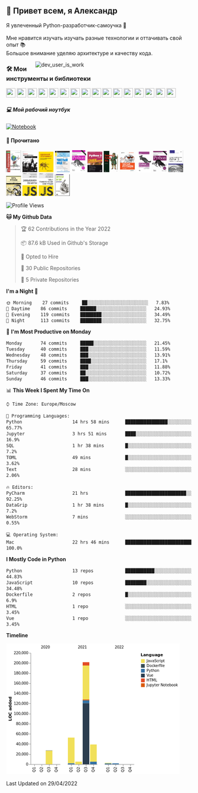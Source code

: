 <h2>👋 Привет всем, я Александр</h2>
<p>Я увлеченный Python-разработчик-самоучка 🧐
<br>
<br>Мне нравится изучать изучать разные технологии и оттачивать свой опыт 📚
<br>Большое внимание уделяю архитектуре и качеству кода.
</p>

<img align="right" src="https://cdn.dribbble.com/users/962321/screenshots/2788167/gif_13.gif" width="425" alt="dev_user_is_work">


### 🛠 Мои инструменты и библиотеки

<p>
<span> <img width="25" height="25" src="https://cdn.jsdelivr.net/gh/devicons/devicon/icons/linux/linux-original.svg" />
<img width="25" height="25" src="https://cdn.jsdelivr.net/gh/devicons/devicon/icons/django/django-plain.svg" />
<img width="25" height="25" src="https://cdn.jsdelivr.net/gh/devicons/devicon/icons/docker/docker-original-wordmark.svg"/>
<img width="25" height="25" src="https://cdn.jsdelivr.net/gh/devicons/devicon/icons/grafana/grafana-original-wordmark.svg" />
<img width="25" height="25" src="https://cdn.jsdelivr.net/gh/devicons/devicon/icons/jira/jira-original-wordmark.svg" />
<img width="25" height="25" src="https://cdn.jsdelivr.net/gh/devicons/devicon/icons/mongodb/mongodb-plain-wordmark.svg" />
<img width="25" height="25" src="https://cdn.jsdelivr.net/gh/devicons/devicon/icons/postgresql/postgresql-original-wordmark.svg" />
<img width="25" height="25" src="https://cdn.jsdelivr.net/gh/devicons/devicon/icons/pycharm/pycharm-original.svg" />                  
<img width="25" height="25" src="https://cdn.jsdelivr.net/gh/devicons/devicon/icons/redis/redis-original-wordmark.svg" />
<img width="25" height="25" src="https://cdn.jsdelivr.net/gh/devicons/devicon/icons/slack/slack-original.svg" />
<img width="25" height="25" src="https://cdn.jsdelivr.net/gh/devicons/devicon/icons/pytest/pytest-original.svg" />
<img width="25" height="25" src="https://cdn.jsdelivr.net/gh/devicons/devicon/icons/prometheus/prometheus-original.svg" />
<img width="25" height="25" src="https://cdn.jsdelivr.net/gh/devicons/devicon/icons/sqlalchemy/sqlalchemy-original.svg" />
<img width="25" height="25" src="https://cdn.jsdelivr.net/gh/devicons/devicon/icons/jupyter/jupyter-original-wordmark.svg" />
<img width="25" height="25" src="https://cdn.jsdelivr.net/gh/devicons/devicon/icons/gitlab/gitlab-original-wordmark.svg" />
<img width="25" height="25" src="https://cdn.jsdelivr.net/gh/devicons/devicon/icons/ubuntu/ubuntu-plain.svg" />          
</span>

##### 💻 Мой рабочий ноутбук

<p>
<a href="https://www.apple.com/ru/shop/buy-mac/macbook-pro/13-дюймовый-«серый-космос»-процессор-2,0-ггц,-4-ядерный-intel-core-i5-с-графическим-процессором-intel-iris-plus-graphics-512гб"><img alt="Notebook" src ="https://img.shields.io/badge/Apple-MacBook_Pro_2020-999999?style=for-the-badge&logo=apple&logoColor=white"></a>
</p>



#### 📖 Прочитано 

<p>
    <a href="https://github.com/Hazzari/hazzari/blob/master/image/books_screen/A1.png">
    <img width="40" src="image/books_screen/A1.png"/></a>
    <a href="https://github.com/Hazzari/hazzari/blob/master/image/books_screen/A2.png">
    <img width="40" src="image/books_screen/A2.png"/></a>
    <a href="https://github.com/Hazzari/hazzari/blob/master/image/books_screen/A3.png">
    <img width="40" src="image/books_screen/A3.png"/></a>
    <a href="https://github.com/Hazzari/hazzari/blob/master/image/books_screen/A4.png">
    <img width="40" src="image/books_screen/A4.png"/></a>
    <a href="https://github.com/Hazzari/hazzari/blob/master/image/books_screen/P1.png">
    <img width="40" src="image/books_screen/P1.png"/></a>
    <a href="https://github.com/Hazzari/hazzari/blob/master/image/books_screen/P2.png">
    <img width="40" src="image/books_screen/P2.png"/></a>
    <a href="https://github.com/Hazzari/hazzari/blob/master/image/books_screen/P3.png">
    <img width="40" src="image/books_screen/P3.png"/></a>
    <a href="https://github.com/Hazzari/hazzari/blob/master/image/books_screen/P4.png">
    <img width="40" src="image/books_screen/P4.png"/></a>
    <a href="https://github.com/Hazzari/hazzari/blob/master/image/books_screen/P5.png">
    <img width="40" src="image/books_screen/P5.png"/></a>
    <a href="https://github.com/Hazzari/hazzari/blob/master/image/books_screen/P6.png">
    <img width="40" src="image/books_screen/P6.png"/></a>
    <a href="https://github.com/Hazzari/hazzari/blob/master/image/books_screen/P7.png">
    <img width="40" src="image/books_screen/P7.png"/></a>
    <a href="https://github.com/Hazzari/hazzari/blob/master/image/books_screen/P8.png">
    <img width="40" src="image/books_screen/P8.png"/></a>
    <a href="https://github.com/Hazzari/hazzari/blob/master/image/books_screen/J1.png">
    <img width="40" src="image/books_screen/J1.png"/></a>
    <a href="https://github.com/Hazzari/hazzari/blob/master/image/books_screen/J2.png">
    <img width="40" src="image/books_screen/J2.png"/></a>
    <a href="https://github.com/Hazzari/hazzari/blob/master/image/books_screen/J3.png">
    <img width="40" src="image/books_screen/J3.png"/></a>
</p> 

<!--START_SECTION:waka-->
![Profile Views](http://img.shields.io/badge/Profile%20Views-21-blue)

**🐱 My Github Data** 

> 🏆 62 Contributions in the Year 2022
 > 
> 📦 87.6 kB Used in Github's Storage 
 > 
> 💼 Opted to Hire
 > 
> 📜 30 Public Repositories 
 > 
> 🔑 5 Private Repositories  
 > 
**I'm a Night 🦉** 

```text
🌞 Morning    27 commits     ██░░░░░░░░░░░░░░░░░░░░░░░   7.83% 
🌆 Daytime    86 commits     ██████░░░░░░░░░░░░░░░░░░░   24.93% 
🌃 Evening    119 commits    ████████░░░░░░░░░░░░░░░░░   34.49% 
🌙 Night      113 commits    ████████░░░░░░░░░░░░░░░░░   32.75%

```
📅 **I'm Most Productive on Monday** 

```text
Monday       74 commits     █████░░░░░░░░░░░░░░░░░░░░   21.45% 
Tuesday      40 commits     ███░░░░░░░░░░░░░░░░░░░░░░   11.59% 
Wednesday    48 commits     ███░░░░░░░░░░░░░░░░░░░░░░   13.91% 
Thursday     59 commits     ████░░░░░░░░░░░░░░░░░░░░░   17.1% 
Friday       41 commits     ███░░░░░░░░░░░░░░░░░░░░░░   11.88% 
Saturday     37 commits     ██░░░░░░░░░░░░░░░░░░░░░░░   10.72% 
Sunday       46 commits     ███░░░░░░░░░░░░░░░░░░░░░░   13.33%

```


📊 **This Week I Spent My Time On** 

```text
⌚︎ Time Zone: Europe/Moscow

💬 Programming Languages: 
Python                   14 hrs 58 mins      ████████████████░░░░░░░░░   65.77% 
Jupyter                  3 hrs 51 mins       ████░░░░░░░░░░░░░░░░░░░░░   16.9% 
SQL                      1 hr 38 mins        █░░░░░░░░░░░░░░░░░░░░░░░░   7.2% 
TOML                     49 mins             █░░░░░░░░░░░░░░░░░░░░░░░░   3.62% 
Text                     28 mins             ░░░░░░░░░░░░░░░░░░░░░░░░░   2.06%

🔥 Editors: 
PyCharm                  21 hrs              ███████████████████████░░   92.25% 
DataGrip                 1 hr 38 mins        █░░░░░░░░░░░░░░░░░░░░░░░░   7.2% 
WebStorm                 7 mins              ░░░░░░░░░░░░░░░░░░░░░░░░░   0.55%

💻 Operating System: 
Mac                      22 hrs 46 mins      █████████████████████████   100.0%

```

**I Mostly Code in Python** 

```text
Python                   13 repos            ███████████░░░░░░░░░░░░░░   44.83% 
JavaScript               10 repos            ████████░░░░░░░░░░░░░░░░░   34.48% 
Dockerfile               2 repos             █░░░░░░░░░░░░░░░░░░░░░░░░   6.9% 
HTML                     1 repo              ░░░░░░░░░░░░░░░░░░░░░░░░░   3.45% 
Vue                      1 repo              ░░░░░░░░░░░░░░░░░░░░░░░░░   3.45%

```


**Timeline**

![Chart not found](https://raw.githubusercontent.com/Hazzari/Hazzari/master/charts/bar_graph.png) 


 Last Updated on 29/04/2022
<!--END_SECTION:waka-->
        
